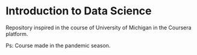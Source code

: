 # Introduction to Data Science
Repository inspired in the course of University of Michigan in the Coursera platform.

Ps: Course made in the pandemic season.
